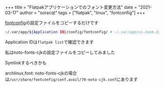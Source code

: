 +++
title = "Flatpakアプリケーションでのフォント変更方法"
date = "2021-03-17"
author = "soracqt"
tags = ["flatpak", "linux", "fontconfig"]
+++

[fontconfig](https://wiki.archlinux.org/index.php/Font_configuration)の設定ファイルをコピーするだけです

```bash
~/.var/app/${Application ID}/config/fontconfig/ # ~/.var/app/us.zoom.Zoom/config/fontconfig/
```

Application IDは`flatpak list`で確認できます

私はnoto-fonts-cjkの設定ファイルをコピーしてみました

Symlinkするべきかも

archlinux,font: noto-fonts-cjkの場合は`/usr/share/fontconfig/conf.avail/70-noto-cjk.conf`にあります
